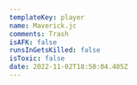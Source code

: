 ```yaml
---
templateKey: player
name: Maverick.jc
comments: Trash
isAFK: false
runsInGetsKilled: false
isToxic: false
date: 2022-11-02T18:50:04.405Z
---
```

